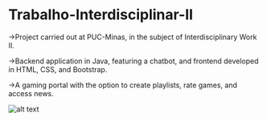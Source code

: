 # Trabalho-Interdisciplinar-II

<p>->Project carried out at PUC-Minas, in the subject of Interdisciplinary Work II.</p>
<p>->Backend application in Java, featuring a chatbot, and frontend developed in HTML, CSS, and Bootstrap.</p>
<p>->A gaming portal with the option to create playlists, rate games, and access news.</p>


![alt text]([https://github.com/MarceloReisxz/Trabalho-Interdisciplinar-II/blob/main/fotos_aplica%C3%A7%C3%A3o/GamerHouse1.png](https://github.com/MarceloReisxz/PUC-Minas/blob/main/Trabalho-Interdisciplinar-II/fotos_aplicação/GamerHouse1.png)https://github.com/MarceloReisxz/PUC-Minas/blob/main/Trabalho-Interdisciplinar-II/fotos_aplicação/GamerHouse1.png)
